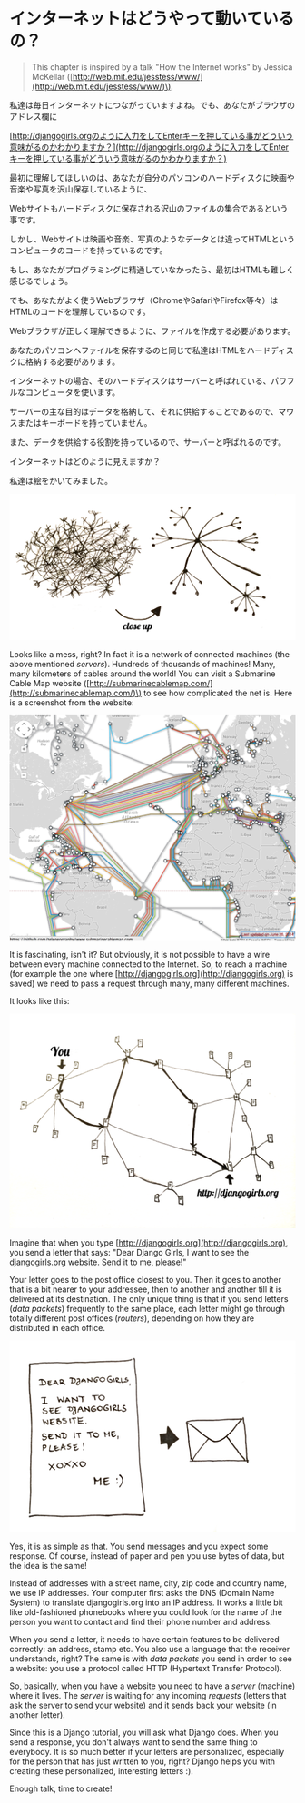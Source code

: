 # インターネットはどうやって動いているの？

> This chapter is inspired by a talk "How the Internet works" by Jessica McKellar \([http://web.mit.edu/jesstess/www/](http://web.mit.edu/jesstess/www/)\).

私達は毎日インターネットにつながっていますよね。でも、あなたがブラウザのアドレス欄に

[http://djangogirls.orgのように入力をしてEnterキーを押している事がどういう意味がるのかわかりますか？](http://djangogirls.orgのように入力をしてEnterキーを押している事がどういう意味がるのかわかりますか？)

最初に理解してほしいのは、あなたが自分のパソコンのハードディスクに映画や音楽や写真を沢山保存しているように、

Webサイトもハードディスクに保存される沢山のファイルの集合であるという事です。

しかし、Webサイトは映画や音楽、写真のようなデータとは違ってHTMLというコンピュータのコードを持っているのです。

もし、あなたがプログラミングに精通していなかったら、最初はHTMLも難しく感じるでしょう。

でも、あなたがよく使うWebブラウザ（ChromeやSafariやFirefox等々）はHTMLのコードを理解しているのです。

Webブラウザが正しく理解できるように、ファイルを作成する必要があります。

あなたのパソコンへファイルを保存するのと同じで私達はHTMLをハードディスクに格納する必要があります。

インターネットの場合、そのハードディスクはサーバーと呼ばれている、パワフルなコンピュータを使います。

サーバーの主な目的はデータを格納して、それに供給することであるので、マウスまたはキーボードを持っていません。

また、データを供給する役割を持っているので、サーバーと呼ばれるのです。

インターネットはどのように見えますか？

私達は絵をかいてみました。

![Figure 1.1](images/internet_1.png)

Looks like a mess, right? In fact it is a network of connected machines \(the above mentioned _servers_\). Hundreds of thousands of machines! Many, many kilometers of cables around the world! You can visit a Submarine Cable Map website \([http://submarinecablemap.com/](http://submarinecablemap.com/)\) to see how complicated the net is. Here is a screenshot from the website:

![Figure 1.2](images/internet_3.png)

It is fascinating, isn't it? But obviously, it is not possible to have a wire between every machine connected to the Internet. So, to reach a machine \(for example the one where [http://djangogirls.org](http://djangogirls.org) is saved\) we need to pass a request through many, many different machines.

It looks like this:

![Figure 1.3](images/internet_2.png)

Imagine that when you type [http://djangogirls.org](http://djangogirls.org), you send a letter that says: "Dear Django Girls, I want to see the djangogirls.org website. Send it to me, please!"

Your letter goes to the post office closest to you. Then it goes to another that is a bit nearer to your addressee, then to another and another till it is delivered at its destination. The only unique thing is that if you send letters \(_data packets_\) frequently to the same place, each letter might go through totally different post offices \(_routers_\), depending on how they are distributed in each office.

![Figure 1.4](images/internet_4.png)

Yes, it is as simple as that. You send messages and you expect some response. Of course, instead of paper and pen you use bytes of data, but the idea is the same!

Instead of addresses with a street name, city, zip code and country name, we use IP addresses. Your computer first asks the DNS \(Domain Name System\) to translate djangogirls.org into an IP address. It works a little bit like old-fashioned phonebooks where you could look for the name of the person you want to contact and find their phone number and address.

When you send a letter, it needs to have certain features to be delivered correctly: an address, stamp etc. You also use a language that the receiver understands, right? The same is with _data packets_ you send in order to see a website: you use a protocol called HTTP \(Hypertext Transfer Protocol\).

So, basically, when you have a website you need to have a _server_ \(machine\) where it lives. The _server_ is waiting for any incoming _requests_ \(letters that ask the server to send your website\) and it sends back your website \(in another letter\).

Since this is a Django tutorial, you will ask what Django does. When you send a response, you don't always want to send the same thing to everybody. It is so much better if your letters are personalized, especially for the person that has just written to you, right? Django helps you with creating these personalized, interesting letters :\).

Enough talk, time to create!

